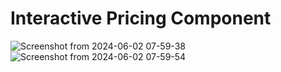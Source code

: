 # Interactive Pricing Component
![Screenshot from 2024-06-02 07-59-38](https://github.com/VoiD254/pricingComponent/assets/64033458/7ac51223-5786-4149-ac5d-b3e245b5754f)
![Screenshot from 2024-06-02 07-59-54](https://github.com/VoiD254/pricingComponent/assets/64033458/dd0d3dfa-4b9d-479e-849f-56a6543cc1e6)
